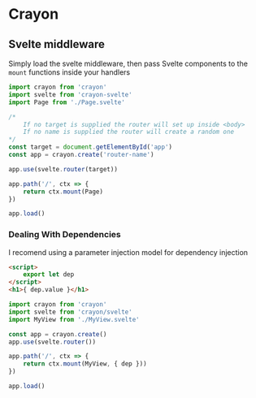 # Crayon
## Svelte middleware

Simply load the svelte middleware, then pass Svelte components to the `mount` functions inside your handlers

```javascript
import crayon from 'crayon'
import svelte from 'crayon-svelte'
import Page from './Page.svelte'

/*
    If no target is supplied the router will set up inside <body>
    If no name is supplied the router will create a random one
*/
const target = document.getElementById('app')
const app = crayon.create('router-name') 

app.use(svelte.router(target))

app.path('/', ctx => {
	return ctx.mount(Page)
})

app.load()
```

### Dealing With Dependencies

I recomend using a parameter injection model for dependency injection

```html
<script>
	export let dep
</script>
<h1>{ dep.value }</h1>
```

```javascript
import crayon from 'crayon'
import svelte from 'crayon/svelte'
import MyView from './MyView.svelte'

const app = crayon.create()
app.use(svelte.router())

app.path('/', ctx => {
	return ctx.mount(MyView, { dep }))
})

app.load()
```